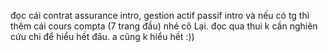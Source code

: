 đọc cái contrat assurance intro, gestion actif passif intro và nếu có tg thì thêm cái cours compta (7 trang đầu) nhé cô Lại. đọc qua thui k cần nghiên cứu chi để hiểu hết đâu. a cũng k hiểu hết :))

